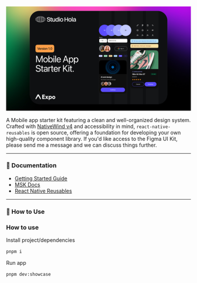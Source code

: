 ![banner](https://github.com/hellojulian/mobile-starter-kit/blob/main/banner.jpg)

A Mobile app starter kit featuring a clean and well-organized design system. Crafted with [NativeWind v4](https://www.nativewind.dev/) and accessibility in mind, `react-native-reusables` is open source, offering a foundation for developing your own high-quality component library. If you'd like access to the Figma UI Kit, please send me a message and we can discuss things further.

---

### 📖 Documentation
- [Getting Started Guide](https://msk.framer.wiki/getting-started/how-to-use/)
- [MSK Docs](https://hellojulian.github.io/msk/)
- [React Native Reusables](https://rnr-docs.vercel.app/)

---

### 🚀 How to Use

### How to use

Install project/dependencies

```bash
pnpm i
```

Run app

```bash
pnpm dev:showcase
```